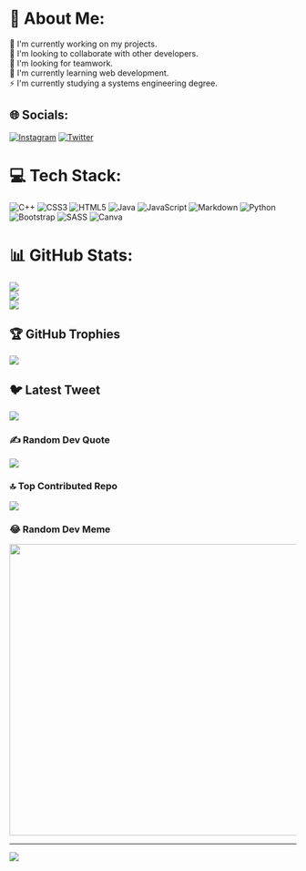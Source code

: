 # 💫 About Me:
🔭 I'm currently working on my projects.<br>👯 I'm looking to collaborate with other developers.<br>🤝 I'm looking for teamwork.<br>🌱 I'm currently learning web development.<br>⚡  I'm currently studying a systems engineering degree.


## 🌐 Socials:
[![Instagram](https://img.shields.io/badge/Instagram-%23E4405F.svg?logo=Instagram&logoColor=white)](https://instagram.com/martelldennis259) [![Twitter](https://img.shields.io/badge/Twitter-%231DA1F2.svg?logo=Twitter&logoColor=white)](https://twitter.com/AlexPor15) 

# 💻 Tech Stack:
![C++](https://img.shields.io/badge/c++-%2300599C.svg?style=for-the-badge&logo=c%2B%2B&logoColor=white) ![CSS3](https://img.shields.io/badge/css3-%231572B6.svg?style=for-the-badge&logo=css3&logoColor=white) ![HTML5](https://img.shields.io/badge/html5-%23E34F26.svg?style=for-the-badge&logo=html5&logoColor=white) ![Java](https://img.shields.io/badge/java-%23ED8B00.svg?style=for-the-badge&logo=java&logoColor=white) ![JavaScript](https://img.shields.io/badge/javascript-%23323330.svg?style=for-the-badge&logo=javascript&logoColor=%23F7DF1E) ![Markdown](https://img.shields.io/badge/markdown-%23000000.svg?style=for-the-badge&logo=markdown&logoColor=white) ![Python](https://img.shields.io/badge/python-3670A0?style=for-the-badge&logo=python&logoColor=ffdd54) ![Bootstrap](https://img.shields.io/badge/bootstrap-%23563D7C.svg?style=for-the-badge&logo=bootstrap&logoColor=white) ![SASS](https://img.shields.io/badge/SASS-hotpink.svg?style=for-the-badge&logo=SASS&logoColor=white) ![Canva](https://img.shields.io/badge/Canva-%2300C4CC.svg?style=for-the-badge&logo=Canva&logoColor=white)
# 📊 GitHub Stats:
![](https://github-readme-stats.vercel.app/api?username=AlexanderPortillo&theme=monokai&hide_border=false&include_all_commits=true&count_private=true)<br/>
![](https://github-readme-streak-stats.herokuapp.com/?user=AlexanderPortillo&theme=monokai&hide_border=false)<br/>
![](https://github-readme-stats.vercel.app/api/top-langs/?username=AlexanderPortillo&theme=monokai&hide_border=false&include_all_commits=true&count_private=true&layout=compact)

## 🏆 GitHub Trophies
![](https://github-profile-trophy.vercel.app/?username=AlexanderPortillo&theme=dracula&no-frame=false&no-bg=false&margin-w=4)

## 🐦 Latest Tweet
[![](https://gtce.itsvg.in/api?username=AlexPor15)](https://github.com/VishwaGauravIn/github-twitter-card-embed)

### ✍️ Random Dev Quote
![](https://quotes-github-readme.vercel.app/api?type=horizontal&theme=dark)

### 🔝 Top Contributed Repo
![](https://github-contributor-stats.vercel.app/api?username=AlexanderPortillo&limit=5&theme=matrix&combine_all_yearly_contributions=true)

### 😂 Random Dev Meme
<img src="https://rm.up.railway.app/" width="512px"/>

---
[![](https://visitcount.itsvg.in/api?id=AlexanderPortillo&icon=2&color=0)](https://visitcount.itsvg.in)

<!-- Proudly created with GPRM ( https://gprm.itsvg.in ) -->
